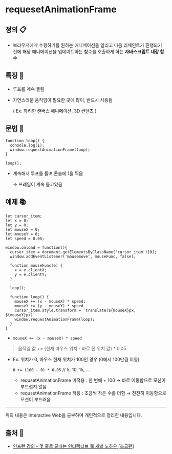 # requesetAnimationFrame

## 정의 📋
- 브라우저에게 수행하기를 원하는 애니메이션을 알리고 다음 리페인트가 진행되기 전에 해당 애니메이션을 업데이트하는 함수를 호출하게 하는 **자바스크립트 내장 함수**

## 특징 🙌
- 루프를 계속 돌림
- 자연스러운 움직임이 필요한 곳에 많이, 반드시 사용됨

  ( Ex. 화려한 캔버스 애니메이션, 3D 컨텐츠 )

## 문법 🔏
```
function loop() {
  console.log(1);
  window.requestAnimationFrame(loop);
}

loop();
```
- 계속해서 루프를 돌며 콘솔에 1을 찍음

  → 프레임이 계속 돌고있음

## 예제 📚
```
let cursor_item;
let x = 0;
let y = 0;
let mouseX = 0;
let mouseY = 0;
let speed = 0.05;

window.onload = function(){
  cursor_item = document.getElementsByClassName('cursor_item')[0];
  window.addEventListener('mousemove', mouseFunc, false);

  function mouseFunc(e) {
    x = e.clientX;
    y = e.clientY;
  }

  loop();

  function loop() {
    mouseX += (x - mouseX) * speed;
    mouseY += (y - mouseY) * speed
    cursor_item.style.transform = `translate(${mouseX}px, ${mouseY}px)`
    window.requestAnimationFrame(loop);
  }
}
```
- `mouseX += (x - mouseX) * speed`

> 움직일 값 += (현재 마우스 위치 - 바로 전 위치 값) * 0.05

- Ex. 위치가 0, 마우스 현재 위치가 100인 경우 (0에서 100만큼 이동)

  `0 += (100 - 0) * 0.05` // 5, 10, 15, ...

  - requsetAnimationFrame 미적용 : 한 번에 + 100 → 바로 이동함으로 모션이 부드럽지 않음
  - requsetAnimationFrame 적용 : 조금씩 작은 수를 더함 → 천천히 이동함으로 모션이 부드러움

- - -
위의 내용은 Interactive Web을 공부하며 개인적으로 정리한 내용입니다.
## 출처 📝
- [인프런 강의 - 몇 줄로 끝내는 인터랙티브 웹 개발 노하우 [초급편]](https://www.inflearn.com/course/%EC%9E%90%EB%B0%94%EC%8A%A4%ED%81%AC%EB%A6%BD%ED%8A%B8-%EC%9D%B8%ED%84%B0%EB%9E%99%ED%8B%B0%EB%B8%8C-%EC%9B%B9/dashboard)